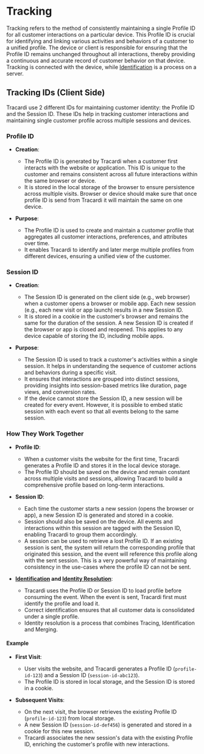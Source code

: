# Tracking

Tracking refers to the method of consistently maintaining a single Profile ID for all
customer interactions on a particular device. This Profile ID is crucial for identifying and linking various activities
and behaviors of a customer to a unified profile. The device or client is responsible for ensuring that the Profile ID
remains unchanged throughout all interactions, thereby providing a continuous and accurate record of customer behavior
on that device. Tracking is connected with the device, while [Identification](identification.md) is a process on a server.

## Tracking IDs (Client Side)

Tracardi use 2 different IDs for maintaining customer identity: the Profile ID and the Session ID. These IDs help in
tracking customer interactions and maintaining single customer profile across multiple sessions and devices.

### Profile ID

- **Creation**:
    - The Profile ID is generated by Tracardi when a customer first interacts with the website or application. This ID
      is unique to the customer and remains consistent across all future interactions within the same browser or device.
    - It is stored in the local storage of the browser to ensure persistence across multiple visits. Browser or device
      should make sure that once profile ID is send from Tracardi it will maintain the same on one device.

- **Purpose**:
    - The Profile ID is used to create and maintain a customer profile that aggregates all customer interactions,
      preferences, and attributes over time.
    - It enables Tracardi to identify and later merge multiple profiles from different devices, ensuring a unified view
      of the customer.

### Session ID

- **Creation**:
    - The Session ID is generated on the client side (e.g., web browser) when a customer opens a browser or mobile app.
      Each new session (e.g., each new visit or app launch) results in a new Session ID.
    - It is stored in a cookie in the customer's browser and remains the same for the duration of the session. A new
      Session ID is created if the browser or app is closed and reopened. This applies to any device capable of storing
      the ID, including mobile apps.

- **Purpose**:
    - The Session ID is used to track a customer's activities within a single session. It helps in understanding the
      sequence of customer actions and behaviors during a specific visit.
    - It ensures that interactions are grouped into distinct sessions, providing insights into session-based metrics
      like duration, page views, and conversion rates.
    - If the device cannot store the Session ID, a new session will be created for every event. However, it is possible
      to embed static session with each event so that all events belong to the same session.

### How They Work Together

- **Profile ID**:
    - When a customer visits the website for the first time, Tracardi generates a Profile ID and stores it in the local
      device storage.
    - The Profile ID should be saved on the device and remain constant across multiple visits and sessions, allowing
      Tracardi to build a comprehensive profile based on long-term interactions.

- **Session ID**:
    - Each time the customer starts a new session (opens the browser or app), a new Session ID is generated and stored
      in a cookie.
    - Session should also be saved on the device. All events and interactions within this session are tagged with the
      Session ID, enabling Tracardi to group them accordingly.
    - A session can be used to retrieve a lost Profile ID. If an existing session is sent, the system will return the
      corresponding profile that originated this session, and the event will reference this profile along with the sent
      session. This is a very powerful way of maintaining consistency in the use-cases where the profile ID can not be
      sent.

- **[Identification](identification.md) and [Identity Resolution](identity_resolution.md)**:
    - Tracardi uses the Profile ID or Session ID to load profile before consuming the event. When the event is sent,
      Tracardi first must identify the profile and load it.
    - Correct identification ensures that all customer data is consolidated under a single profile.
    - Identity resolution is a process that combines Tracing, Identification and Merging.

#### Example

- **First Visit**:
    - User visits the website, and Tracardi generates a Profile ID (`profile-id-123`) and a Session
      ID (`session-id-abc123`).
    - The Profile ID is stored in local storage, and the Session ID is stored in a cookie.

- **Subsequent Visits**:
    - On the next visit, the browser retrieves the existing Profile ID (`profile-id-123`) from local storage.
    - A new Session ID (`session-id-def456`) is generated and stored in a cookie for this new session.
    - Tracardi associates the new session's data with the existing Profile ID, enriching the customer's profile with new
      interactions.

